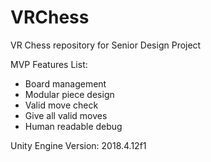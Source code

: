 # VRChess
VR Chess repository for Senior Design Project

MVP Features List:
- Board management
- Modular piece design
- Valid move check
- Give all valid moves
- Human readable debug


Unity Engine Version: 2018.4.12f1
